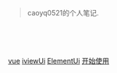 <!-- 背景图片 -->

<br>
<br>
<br>

> caoyq0521的个人笔记.

<br>
<br>
<br>

[vue](https://cn.vuejs.org)
[iviewUi](https://www.iviewui.com)
[ElementUi](https://element.eleme.cn/#/zh-CN)
[开始使用](/note/js/array)

<!-- 背景色 -->

<!-- ![color](#f0f0f0) -->